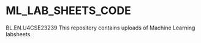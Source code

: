 # ML_LAB_SHEETS_CODE
BL.EN.U4CSE23239
This repository contains uploads of Machine Learning labsheets.

